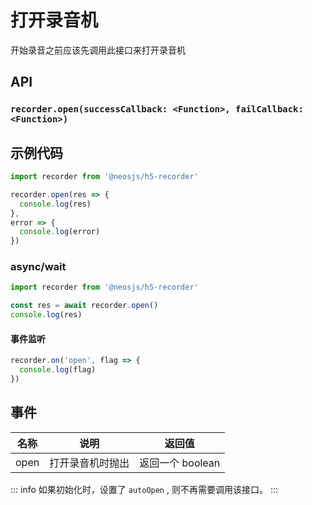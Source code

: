 # 打开录音机

开始录音之前应该先调用此接口来打开录音机

## API
### `recorder.open(successCallback: <Function>, failCallback: <Function>)`
### 

## 示例代码
```js
import recorder from '@neosjs/h5-recorder'

recorder.open(res => {
  console.log(res)
},
error => {
  console.log(error)
})

```

### async/wait
```js
import recorder from '@neosjs/h5-recorder'

const res = await recorder.open()
console.log(res)
```
####  事件监听
```js
recorder.on('open', flag => {
  console.log(flag)
})
```

## 事件
| 名称                        | 说明                       | 返回值   |
| --------------------------- | -------------------------- | ------ |
| open | 打开录音机时抛出 | 返回一个 boolean |

::: info
如果初始化时，设置了 `autoOpen` , 则不再需要调用该接口。
:::

